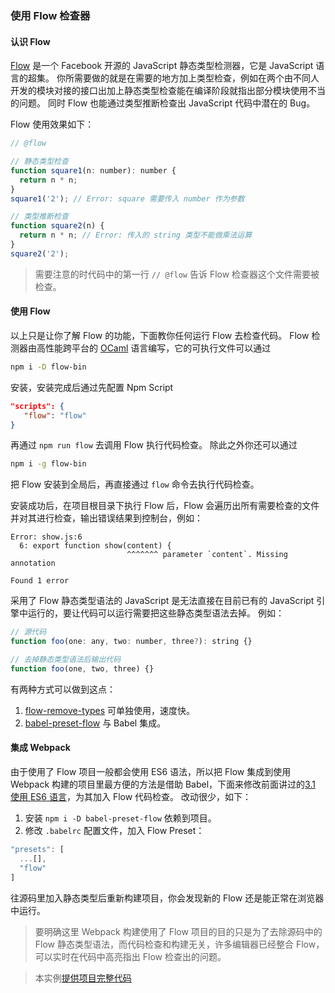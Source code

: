 ### 使用 Flow 检查器

#### 认识 Flow
[Flow](https://flow.org) 是一个 Facebook 开源的 JavaScript 静态类型检测器，它是 JavaScript 语言的超集。
你所需要做的就是在需要的地方加上类型检查，例如在两个由不同人开发的模块对接的接口出加上静态类型检查能在编译阶段就指出部分模块使用不当的问题。
同时 Flow 也能通过类型推断检查出 JavaScript 代码中潜在的 Bug。

Flow 使用效果如下：
```js
// @flow

// 静态类型检查
function square1(n: number): number {
  return n * n;
}
square1('2'); // Error: square 需要传入 number 作为参数

// 类型推断检查
function square2(n) {
  return n * n; // Error: 传入的 string 类型不能做乘法运算
}
square2('2');
```
> 需要注意的时代码中的第一行 `// @flow` 告诉 Flow 检查器这个文件需要被检查。

#### 使用 Flow
以上只是让你了解 Flow 的功能，下面教你任何运行 Flow 去检查代码。
Flow 检测器由高性能跨平台的 [OCaml](http://ocaml.org) 语言编写，它的可执行文件可以通过
```bash
npm i -D flow-bin
```
安装，安装完成后通过先配置 Npm Script 
```json
"scripts": {
   "flow": "flow"
}
```
再通过 `npm run flow` 去调用 Flow 执行代码检查。
除此之外你还可以通过
```bash
npm i -g flow-bin
```
把 Flow 安装到全局后，再直接通过 `flow` 命令去执行代码检查。

安装成功后，在项目根目录下执行 Flow 后，Flow 会遍历出所有需要检查的文件并对其进行检查，输出错误结果到控制台，例如：
```
Error: show.js:6
  6: export function show(content) {
                          ^^^^^^^ parameter `content`. Missing annotation

Found 1 error
```

采用了 Flow 静态类型语法的 JavaScript 是无法直接在目前已有的 JavaScript 引擎中运行的，要让代码可以运行需要把这些静态类型语法去掉。
例如：
```js
// 源代码
function foo(one: any, two: number, three?): string {}

// 去掉静态类型语法后输出代码
function foo(one, two, three) {}
```
有两种方式可以做到这点：

1. [flow-remove-types](https://github.com/flowtype/flow-remove-types) 可单独使用，速度快。
2. [babel-preset-flow](https://babeljs.io/docs/plugins/preset-flow/) 与 Babel 集成。

#### 集成 Webpack
由于使用了 Flow 项目一般都会使用 ES6 语法，所以把 Flow 集成到使用 Webpack 构建的项目里最方便的方法是借助 Babel，下面来修改前面讲过的[3.1 使用 ES6 语言](3.1使用ES6语言.md)，为其加入 Flow 代码检查。
改动很少，如下：

1. 安装 `npm i -D babel-preset-flow` 依赖到项目。
2. 修改 `.babelrc` 配置文件，加入 Flow Preset：
```js
"presets": [
  ...[],
  "flow"
]
```
往源码里加入静态类型后重新构建项目，你会发现新的 Flow 还是能正常在浏览器中运行。

> 要明确这里 Webpack 构建使用了 Flow 项目的目的只是为了去除源码中的 Flow 静态类型语法，而代码检查和构建无关，许多编辑器已经整合 Flow， 可以实时在代码中高亮指出 Flow 检查出的问题。

> 本实例[提供项目完整代码](https://github.com/gwuhaolin/dive-into-webpack/tree/master/codes/3.3使用Flow检查器)




